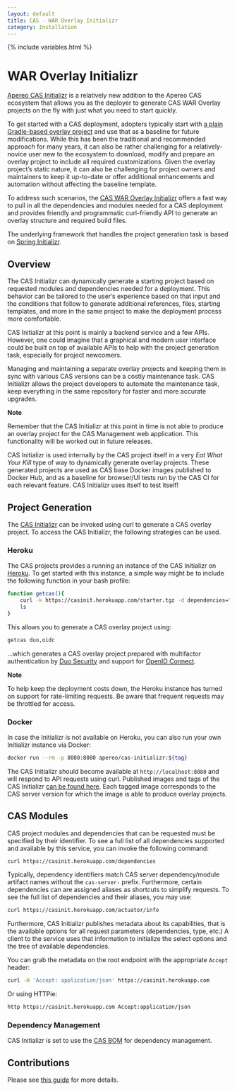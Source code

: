 ```yaml
---
layout: default
title: CAS - WAR Overlay Initializr
category: Installation
---
```

{% include variables.html %}


# WAR Overlay Initializr

[Apereo CAS Initializr][initializr] is a relatively new addition to the Apereo CAS ecosystem that allows 
you as the deployer to generate CAS WAR Overlay projects on the fly with just what you need to start quickly. 

To get started with a CAS deployment, adopters typically 
start with [a plain Gradle-based overlay project](WAR-Overlay-Installation.html)
and use that as a baseline for future modifications. While this has been the traditional and recommended 
approach for many years, it can also be rather challenging for a relatively-novice user new to the 
ecosystem to download, modify and prepare an overlay project to include all required 
customizations. Given the overlay project’s static nature, it can also be challenging for 
project owners and maintainers to keep it up-to-date or offer additional enhancements
and automation without affecting the baseline template.

To address such scenarios, the [CAS WAR Overlay Initializr][initializr] offers a fast way to pull 
in all the dependencies and modules needed for a CAS deployment and 
provides friendly and programmatic curl-friendly API to generate 
an overlay structure and required build files. 

The underlying framework that handles the project generation 
task is based on [Spring Initializr](https://github.com/spring-io/initializr).
  
## Overview

The CAS Initializr can dynamically generate a starting project based on 
requested modules and dependencies needed for a deployment. This behavior 
can be tailored to the user’s experience based on that input and the 
conditions that follow to generate additional references, files, starting 
templates, and more in the same project to make the deployment process more comfortable.

CAS Initializr at this point is mainly a backend service and a few APIs. 
However, one could imagine that a graphical and modern user interface 
could be built on top of available APIs to help with the project 
generation task, especially for project newcomers.

Managing and maintaining a separate overlay projects and keeping them 
in sync with various CAS versions can be a costly maintenance task. 
CAS Initializr allows the project developers to automate the 
maintenance task, keep everything in the same repository 
for faster and more accurate upgrades.

<div class="alert alert-info"><strong>Note</strong>
<p>Remember that the CAS Initializr at this point in time is not able 
to produce an overlay project for the CAS Management web application. This 
functionality will be worked out in future releases.</p></div>

CAS Initializr is used internally by the CAS project itself in a 
very *Eat What Your Kill* type of way to dynamically generate 
overlay projects. These generated projects are used as CAS base 
Docker images published to Docker Hub, and as a baseline for 
browser/UI tests run by the CAS CI for each relevant feature. 
CAS Initializr uses itself to test itself!

## Project Generation

The [CAS Initializr][initializr] can be invoked using curl to generate a CAS overlay project. To access 
the CAS Initializr, the following strategies can be used.

### Heroku

The CAS projects provides a running an instance of the CAS Initializr on [Heroku][initializr]. To get 
started with this instance, a simple way might be to include the following function in your bash profile:
     
```bash
function getcas(){
    curl -k https://casinit.herokuapp.com/starter.tgz -d dependencies="$1" | tar -xzvf -
    ls
}
```

This allows you to generate a CAS overlay project using:

```bash
getcas duo,oidc
```

…which generates a CAS overlay project prepared with multifactor authentication 
by [Duo Security](../mfa/DuoSecurity-Authentication.html) and 
support for [OpenID Connect](../authentication/OAuth-Authentication.html).

<div class="alert alert-info"><strong>Note</strong>
<p>To help keep the deployment costs down, the Heroku instance has turned on support for 
rate-limiting requests. Be aware that frequent requests may be throttled for access.</p></div>

### Docker

In case the Initializr is not available on Heroku, you can also run your own Initializr instance via Docker:

```bash
docker run --rm -p 8080:8080 apereo/cas-initializr:${tag}
```

The CAS Initializr should become available at `http://localhost:8080` and will respond to API 
requests using curl. Published images and tags of 
the CAS Initializr [can be found here](https://hub.docker.com/r/apereo/cas-initializr/tags). 
Each tagged image corresponds to the CAS server version for 
which the image is able to produce overlay projects.

## CAS Modules

CAS project modules and dependencies that can be requested must be specified by 
their identifier. To see a full list of all dependencies supported and 
available by this service, you can invoke the following command:

```bash
curl https://casinit.herokuapp.com/dependencies
```

Typically, dependency identifiers match CAS server dependency/module artifact names without 
the `cas-server-` prefix. Furthermore, certain dependencies can are assigned aliases as 
shortcuts to simplify requests. To see the full list of dependencies and their aliases, you may use:
        
```bash
curl https://casinit.herokuapp.com/actuator/info
```
  
Furthermore, CAS Initializr publishes metadata about its capabilities, that is the 
available options for all request parameters (dependencies, type, etc.) A client to the 
service uses that information to initialize the select options and the tree of available dependencies.

You can grab the metadata on the root endpoint with the appropriate `Accept` header:

```bash
curl -H 'Accept: application/json' https://casinit.herokuapp.com
```

Or using HTTPie:

```bash
http https://casinit.herokuapp.com Accept:application/json
```

### Dependency Management

CAS Initializr is set to use the [CAS BOM](BOM-Dependency-Management.html) for dependency management.

## Contributions

Please see [this guide](../developer/Build-Process.html) for more details.

[initializr]: https://casinit.herokuapp.com/
